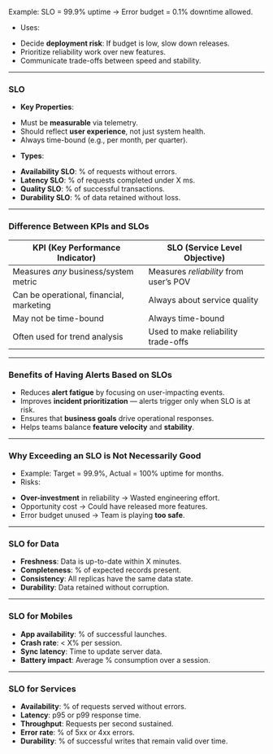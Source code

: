 Example: SLO = 99.9% uptime → Error budget = 0.1% downtime allowed.
* Uses:
- Decide **deployment risk**: If budget is low, slow down releases.
- Prioritize reliability work over new features.
- Communicate trade-offs between speed and stability.

---

### **SLO**
* **Key Properties**:
- Must be **measurable** via telemetry.
- Should reflect **user experience**, not just system health.
- Always time-bound (e.g., per month, per quarter).
* **Types**:
- **Availability SLO**: % of requests without errors.
- **Latency SLO**: % of requests completed under X ms.
- **Quality SLO**: % of successful transactions.
- **Durability SLO**: % of data retained without loss.

---

### **Difference Between KPIs and SLOs**
| KPI (Key Performance Indicator) | SLO (Service Level Objective) |
|----------------------------------|--------------------------------|
| Measures *any* business/system metric | Measures *reliability* from user’s POV |
| Can be operational, financial, marketing | Always about service quality |
| May not be time-bound | Always time-bound |
| Often used for trend analysis | Used to make reliability trade-offs |

---

### **Benefits of Having Alerts Based on SLOs**
* Reduces **alert fatigue** by focusing on user-impacting events.
* Improves **incident prioritization** — alerts trigger only when SLO is at risk.
* Ensures that **business goals** drive operational responses.
* Helps teams balance **feature velocity** and **stability**.

---

### **Why Exceeding an SLO is Not Necessarily Good**
* Example: Target = 99.9%, Actual = 100% uptime for months.
* Risks:
- **Over-investment** in reliability → Wasted engineering effort.
- Opportunity cost → Could have released more features.
- Error budget unused → Team is playing **too safe**.

---

### **SLO for Data**
* **Freshness**: Data is up-to-date within X minutes.
* **Completeness**: % of expected records present.
* **Consistency**: All replicas have the same data state.
* **Durability**: Data retained without corruption.

---

### **SLO for Mobiles**
* **App availability**: % of successful launches.
* **Crash rate**: < X% per session.
* **Sync latency**: Time to update server data.
* **Battery impact**: Average % consumption over a session.

---

### **SLO for Services**
* **Availability**: % of requests served without errors.
* **Latency**: p95 or p99 response time.
* **Throughput**: Requests per second sustained.
* **Error rate**: % of 5xx or 4xx errors.
* **Durability**: % of successful writes that remain valid over time.
